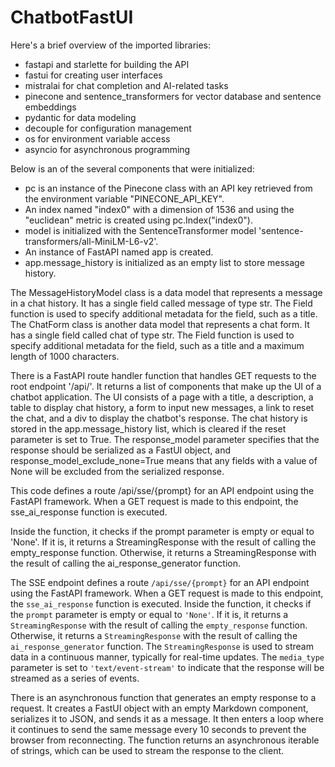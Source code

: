 # ChatbotFastUI

Here's a brief overview of the imported libraries:

- fastapi and starlette for building the API
- fastui for creating user interfaces
- mistralai for chat completion and AI-related tasks
- pinecone and sentence_transformers for vector database and sentence embeddings
- pydantic for data modeling
- decouple for configuration management
- os for environment variable access
- asyncio for asynchronous programming

Below is an of the several components that were initialized:

- pc is an instance of the Pinecone class with an API key retrieved from the environment variable "PINECONE_API_KEY".
- An index named "index0" with a dimension of 1536 and using the "euclidean" metric is created using pc.Index("index0").
- model is initialized with the SentenceTransformer model 'sentence-transformers/all-MiniLM-L6-v2'.
- An instance of FastAPI named app is created.
- app.message_history is initialized as an empty list to store message history.

The MessageHistoryModel class is a data model that represents a message in a chat history. It has a single field called message of type str. The Field function is used to specify additional metadata for the field, such as a title.
The ChatForm class is another data model that represents a chat form. It has a single field called chat of type str. The Field function is used to specify additional metadata for the field, such as a title and a maximum length of 1000 characters.

There is a FastAPI route handler function that handles GET requests to the root endpoint '/api/'. It returns a list of components that make up the UI of a chatbot application. The UI consists of a page with a title, a description, a table to display chat history, a form to input new messages, a link to reset the chat, and a div to display the chatbot's response. The chat history is stored in the app.message_history list, which is cleared if the reset parameter is set to True. The response_model parameter specifies that the response should be serialized as a FastUI object, and response_model_exclude_none=True means that any fields with a value of None will be excluded from the serialized response.

This code defines a route /api/sse/{prompt} for an API endpoint using the FastAPI framework. When a GET request is made to this endpoint, the sse_ai_response function is executed.

Inside the function, it checks if the prompt parameter is empty or equal to 'None'. If it is, it returns a StreamingResponse with the result of calling the empty_response function. Otherwise, it returns a StreamingResponse with the result of calling the ai_response_generator function.

The SSE endpoint defines a route `/api/sse/{prompt}` for an API endpoint using the FastAPI framework. When a GET request is made to this endpoint, the `sse_ai_response` function is executed. Inside the function, it checks if the `prompt` parameter is empty or equal to `'None'`. If it is, it returns a `StreamingResponse` with the result of calling the `empty_response` function. Otherwise, it returns a `StreamingResponse` with the result of calling the `ai_response_generator` function. The `StreamingResponse` is used to stream data in a continuous manner, typically for real-time updates. The `media_type` parameter is set to `'text/event-stream'` to indicate that the response will be streamed as a series of events.

There is an asynchronous function that generates an empty response to a request. It creates a FastUI object with an empty Markdown component, serializes it to JSON, and sends it as a message. It then enters a loop where it continues to send the same message every 10 seconds to prevent the browser from reconnecting. The function returns an asynchronous iterable of strings, which can be used to stream the response to the client.
